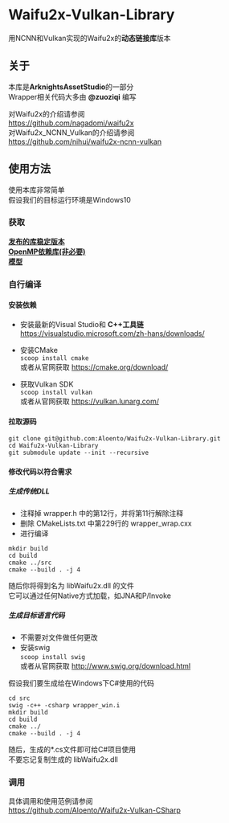 # Waifu2x-Vulkan-Library

用NCNN和Vulkan实现的Waifu2x的**动态链接库**版本

## 关于

本库是**ArknightsAssetStudio**的一部分  
Wrapper相关代码大多由 **@zuoziqi** 编写

对Waifu2x的介绍请参阅  
https://github.com/nagadomi/waifu2x  
对Waifu2x_NCNN_Vulkan的介绍请参阅  
https://github.com/nihui/waifu2x-ncnn-vulkan

## 使用方法

使用本库非常简单  
假设我们的目标运行环境是Windows10

### 获取

[**发布的库稳定版本**](https://github.com/Aloento/Waifu2x-Vulkan-Library/releases/latest)  
[**OpenMP依赖库(非必要)**](https://github.com/Aloento/Waifu2x-Vulkan-CSharp/raw/master/vcomp140.dll)  
[**模型**](https://github.com/Aloento/Waifu2x-Vulkan-CSharp/tree/master/models)

### 自行编译

#### 安装依赖

* 安装最新的Visual Studio和 **C++工具链**  
  https://visualstudio.microsoft.com/zh-hans/downloads/


* 安装CMake  
  `scoop install cmake`  
  或者从官网获取 https://cmake.org/download/


* 获取Vulkan SDK  
  `scoop install vulkan`  
  或者从官网获取 https://vulkan.lunarg.com/

#### 拉取源码

```shell
git clone git@github.com:Aloento/Waifu2x-Vulkan-Library.git
cd Waifu2x-Vulkan-Library
git submodule update --init --recursive
```

#### 修改代码以符合需求

##### 生成传统DLL

* 注释掉 wrapper.h 中的第12行，并将第11行解除注释
* 删除 CMakeLists.txt 中第229行的 wrapper_wrap.cxx
* 进行编译

```shell
mkdir build
cd build
cmake ../src
cmake --build . -j 4
```

随后你将得到名为 libWaifu2x.dll 的文件  
它可以通过任何Native方式加载，如JNA和P/Invoke

##### 生成目标语言代码

* 不需要对文件做任何更改
* 安装swig  
  `scoop install swig`  
  或者从官网获取 http://www.swig.org/download.html

假设我们要生成给在Windows下C#使用的代码

```shell
cd src
swig -c++ -csharp wrapper_win.i
mkdir build
cd build
cmake ../
cmake --build . -j 4
```

随后，生成的*.cs文件即可给C#项目使用  
不要忘记复制生成的 libWaifu2x.dll

### 调用

具体调用和使用范例请参阅  
https://github.com/Aloento/Waifu2x-Vulkan-CSharp  
